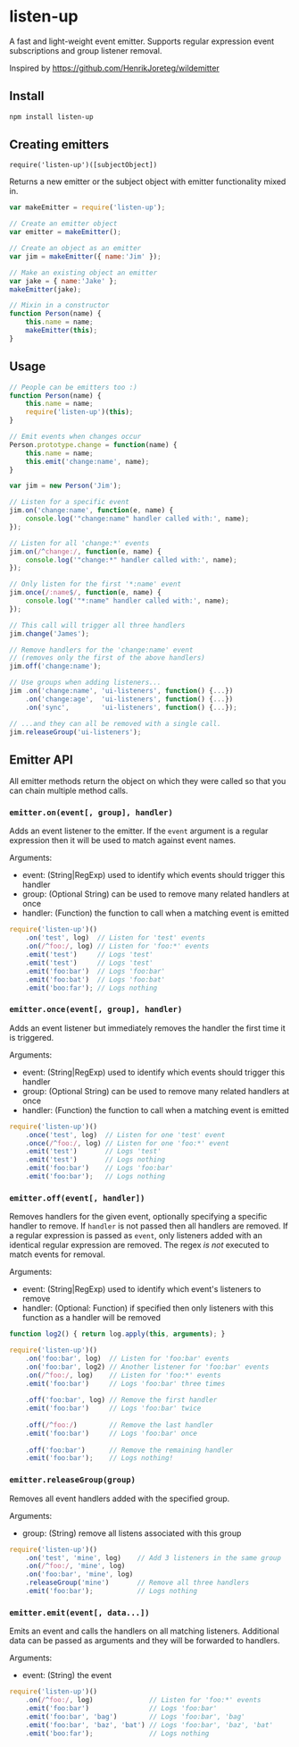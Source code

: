 # listen-up
A fast and light-weight event emitter. Supports regular expression event subscriptions and group listener removal.

Inspired by https://github.com/HenrikJoreteg/wildemitter


## Install
```bash
npm install listen-up
```


## Creating emitters

`require('listen-up')([subjectObject])`

Returns a new emitter or the subject object with emitter functionality mixed in.

```js
var makeEmitter = require('listen-up');

// Create an emitter object
var emitter = makeEmitter();

// Create an object as an emitter
var jim = makeEmitter({ name:'Jim' });

// Make an existing object an emitter
var jake = { name:'Jake' };
makeEmitter(jake);

// Mixin in a constructor
function Person(name) {
    this.name = name;
    makeEmitter(this);
}
```


## Usage

```js
// People can be emitters too :)
function Person(name) {
    this.name = name;
    require('listen-up')(this);
}

// Emit events when changes occur
Person.prototype.change = function(name) {
    this.name = name;
    this.emit('change:name', name);
}

var jim = new Person('Jim');

// Listen for a specific event
jim.on('change:name', function(e, name) {
    console.log('"change:name" handler called with:', name);
});

// Listen for all 'change:*' events
jim.on(/^change:/, function(e, name) {
    console.log('"change:*" handler called with:', name);
});

// Only listen for the first '*:name' event
jim.once(/:name$/, function(e, name) {
    console.log('"*:name" handler called with:', name);
});

// This call will trigger all three handlers
jim.change('James');

// Remove handlers for the 'change:name' event 
// (removes only the first of the above handlers)
jim.off('change:name');

// Use groups when adding listeners...
jim .on('change:name', 'ui-listeners', function() {...})
    .on('change:age',  'ui-listeners', function() {...})
    .on('sync',        'ui-listeners', function() {...});

// ...and they can all be removed with a single call.
jim.releaseGroup('ui-listeners');
```


## Emitter API

All emitter methods return the object on which they were called so that you can chain multiple method calls.

### `emitter.on(event[, group], handler)`
Adds an event listener to the emitter. If the `event` argument is a regular expression then it will be used to match against event names.

Arguments:
- event: (String|RegExp) used to identify which events should trigger this handler
- group: (Optional String) can be used to remove many related handlers at once
- handler: (Function) the function to call when a matching event is emitted

```js
require('listen-up')()
    .on('test', log)  // Listen for 'test' events
    .on(/^foo:/, log) // Listen for 'foo:*' events
    .emit('test')     // Logs 'test'
    .emit('test')     // Logs 'test'
    .emit('foo:bar')  // Logs 'foo:bar'
    .emit('foo:bat')  // Logs 'foo:bat'
    .emit('boo:far'); // Logs nothing
```


### `emitter.once(event[, group], handler)`
Adds an event listener but immediately removes the handler the first time it is triggered.

Arguments:
- event: (String|RegExp) used to identify which events should trigger this handler
- group: (Optional String) can be used to remove many related handlers at once
- handler: (Function) the function to call when a matching event is emitted

```js
require('listen-up')()
    .once('test', log)  // Listen for one 'test' event
    .once(/^foo:/, log) // Listen for one 'foo:*' event
    .emit('test')       // Logs 'test'
    .emit('test')       // Logs nothing
    .emit('foo:bar')    // Logs 'foo:bar'
    .emit('foo:bar');   // Logs nothing
```


### `emitter.off(event[, handler])`
Removes handlers for the given event, optionally specifying a specific handler to remove. If `handler` is not passed then all handlers are removed. If a regular expression is passed as `event`, only listeners added with an identical regular expression are removed. The regex *is not* executed to match events for removal.

Arguments:
- event: (String|RegExp) used to identify which event's listeners to remove
- handler: (Optional: Function) if specified then only listeners with this function as a handler will be removed

```js
function log2() { return log.apply(this, arguments); }

require('listen-up')()
    .on('foo:bar', log)  // Listen for 'foo:bar' events
    .on('foo:bar', log2) // Another listener for 'foo:bar' events
    .on(/^foo:/, log)    // Listen for 'foo:*' events
    .emit('foo:bar')     // Logs 'foo:bar' three times
    
    .off('foo:bar', log) // Remove the first handler
    .emit('foo:bar')     // Logs 'foo:bar' twice
    
    .off(/^foo:/)        // Remove the last handler
    .emit('foo:bar')     // Logs 'foo:bar' once
    
    .off('foo:bar')      // Remove the remaining handler
    .emit('foo:bar');    // Logs nothing!
```


### `emitter.releaseGroup(group)`
Removes all event handlers added with the specified group.

Arguments:
- group: (String) remove all listens associated with this group

```js
require('listen-up')()
    .on('test', 'mine', log)    // Add 3 listeners in the same group
    .on(/^foo:/, 'mine', log)
    .on('foo:bar', 'mine', log)
    .releaseGroup('mine')       // Remove all three handlers
    .emit('foo:bar');           // Logs nothing
```


### `emitter.emit(event[, data...])`
Emits an event and calls the handlers on all matching listeners. Additional data can be passed as arguments and they will be forwarded to handlers.

Arguments:
- event: (String) the event

```js
require('listen-up')()
    .on(/^foo:/, log)              // Listen for 'foo:*' events
    .emit('foo:bar')               // Logs 'foo:bar'
    .emit('foo:bar', 'bag')        // Logs 'foo:bar', 'bag'
    .emit('foo:bar', 'baz', 'bat') // Logs 'foo:bar', 'baz', 'bat'
    .emit('boo:far');              // Logs nothing
```

